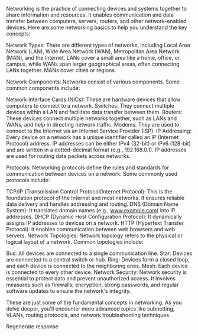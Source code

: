 Networking is the practice of connecting devices and systems together to share information and resources. It enables communication and data transfer between computers, servers, routers, and other network-enabled devices. Here are some networking basics to help you understand the key concepts:

Network Types: There are different types of networks, including Local Area Network (LAN), Wide Area Network (WAN), Metropolitan Area Network (MAN), and the Internet. LANs cover a small area like a home, office, or campus, while WANs span larger geographical areas, often connecting LANs together. MANs cover cities or regions.

Network Components: Networks consist of various components. Some common components include:

Network Interface Cards (NICs): These are hardware devices that allow computers to connect to a network.
Switches: They connect multiple devices within a LAN and facilitate data transfer between them.
Routers: These devices connect multiple networks together, such as LANs and WANs, and help in directing network traffic.
Modems: They are used to connect to the Internet via an Internet Service Provider (ISP).
IP Addressing: Every device on a network has a unique identifier called an IP (Internet Protocol) address. IP addresses can be either IPv4 (32-bit) or IPv6 (128-bit) and are written in a dotted-decimal format (e.g., 192.168.0.1). IP addresses are used for routing data packets across networks.

Protocols: Networking protocols define the rules and standards for communication between devices on a network. Some commonly used protocols include:

TCP/IP (Transmission Control Protocol/Internet Protocol): This is the foundation protocol of the Internet and most networks. It ensures reliable data delivery and handles addressing and routing.
DNS (Domain Name System): It translates domain names (e.g., www.example.com) into IP addresses.
DHCP (Dynamic Host Configuration Protocol): It dynamically assigns IP addresses to devices on a network.
HTTP (Hypertext Transfer Protocol): It enables communication between web browsers and web servers.
Network Topologies: Network topology refers to the physical or logical layout of a network. Common topologies include:

Bus: All devices are connected to a single communication line.
Star: Devices are connected to a central switch or hub.
Ring: Devices form a closed loop, and each device is connected to the neighboring ones.
Mesh: Each device is connected to every other device.
Network Security: Network security is essential to protect data and prevent unauthorized access. It involves measures such as firewalls, encryption, strong passwords, and regular software updates to ensure the network's integrity.

These are just some of the fundamental concepts in networking. As you delve deeper, you'll encounter more advanced topics like subnetting, VLANs, routing protocols, and network troubleshooting techniques.





Regenerate response
